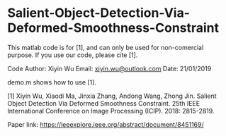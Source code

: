 # Salient-Object-Detection-Via-Deformed-Smoothness-Constraint

This matlab code is for [1], and can only be used for non-comercial purpose. If
you use our code, please cite [1].

Code Author: Xiyin Wu
Email: xiyin.wu@outlook.com
Date: 21/01/2019

demo.m shows how to use [1].

[1] Xiyin Wu, Xiaodi Ma, Jinxia Zhang, Andong Wang, Zhong Jin.
Salient Object Detection Via Deformed Smoothness Constraint. 
25th IEEE International Conference on Image Processing (ICIP). 
2018: 2815-2819.

Paper link: https://ieeexplore.ieee.org/abstract/document/8451169/
